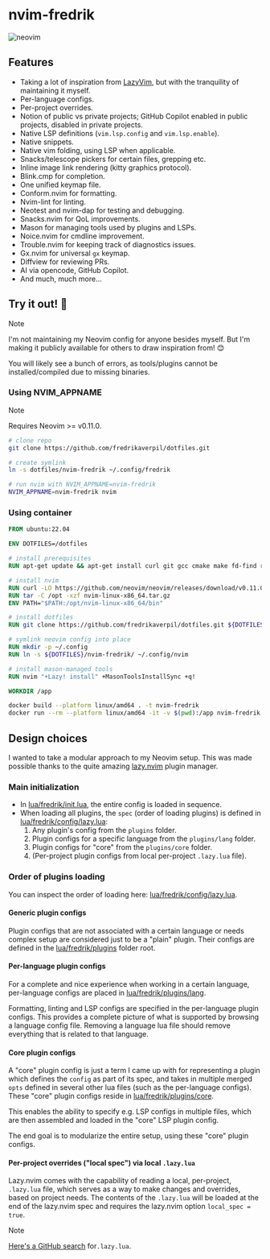 # nvim-fredrik

![neovim](https://github.com/user-attachments/assets/92cf0049-05fc-4ca8-8ec2-d1ff58e48ab9)

## Features

- Taking a lot of inspiration from
  [LazyVim](https://github.com/LazyVim/LazyVim), but with the tranquility of
  maintaining it myself.
- Per-language configs.
- Per-project overrides.
- Notion of public vs private projects; GitHub Copilot enabled in public
  projects, disabled in private projects.
- Native LSP definitions (`vim.lsp.config` and `vim.lsp.enable`).
- Native snippets.
- Native vim folding, using LSP when applicable.
- Snacks/telescope pickers for certain files, grepping etc.
- Inline image link rendering (kitty graphics protocol).
- Blink.cmp for completion.
- One unified keymap file.
- Conform.nvim for formatting.
- Nvim-lint for linting.
- Neotest and nvim-dap for testing and debugging.
- Snacks.nvim for QoL improvements.
- Mason for managing tools used by plugins and LSPs.
- Noice.nvim for cmdline improvement.
- Trouble.nvim for keeping track of diagnostics issues.
- Gx.nvim for universal `gx` keymap.
- Diffview for reviewing PRs.
- AI via opencode, GitHub Copilot.
- And much, much more...

## Try it out! 🚀

> [!NOTE]
>
> I'm not maintaining my Neovim config for anyone besides myself. But I'm making
> it publicly available for others to draw inspiration from! 😊
>
> You will likely see a bunch of errors, as tools/plugins cannot be
> installed/compiled due to missing binaries.

### Using NVIM_APPNAME

> [!NOTE]
>
> Requires Neovim >= v0.11.0.

```sh
# clone repo
git clone https://github.com/fredrikaverpil/dotfiles.git

# create symlink
ln -s dotfiles/nvim-fredrik ~/.config/fredrik

# run nvim with NVIM_APPNAME=nvim-fredrik
NVIM_APPNAME=nvim-fredrik nvim
```

### Using container

```Dockerfile
FROM ubuntu:22.04

ENV DOTFILES=/dotfiles

# install prerequisites
RUN apt-get update && apt-get install curl git gcc cmake make fd-find ripgrep -y

# install nvim
RUN curl -LO https://github.com/neovim/neovim/releases/download/v0.11.0/nvim-linux-x86_64.tar.gz
RUN tar -C /opt -xzf nvim-linux-x86_64.tar.gz
ENV PATH="$PATH:/opt/nvim-linux-x86_64/bin"

# install dotfiles
RUN git clone https://github.com/fredrikaverpil/dotfiles.git ${DOTFILES}

# symlink neovim config into place
RUN mkdir -p ~/.config
RUN ln -s ${DOTFILES}/nvim-fredrik/ ~/.config/nvim

# install mason-managed tools
RUN nvim "+Lazy! install" +MasonToolsInstallSync +q!

WORKDIR /app
```

```sh
docker build --platform linux/amd64 . -t nvim-fredrik
docker run --rm --platform linux/amd64 -it -v $(pwd):/app nvim-fredrik
```

## Design choices

I wanted to take a modular approach to my Neovim setup. This was made possible
thanks to the quite amazing [lazy.nvim](https://github.com/folke/lazy.nvim)
plugin manager.

### Main initialization

- In [lua/fredrik/init.lua](lua/fredrik/init.lua), the entire config is loaded
  in sequence.
- When loading all plugins, the `spec` (order of loading plugins) is defined in
  [lua/fredrik/config/lazy.lua](lua/fredrik/config/lazy.lua):
  1. Any plugin's config from the `plugins` folder.
  2. Plugin configs for a specific language from the `plugins/lang` folder.
  3. Plugin configs for "core" from the `plugins/core` folder.
  4. (Per-project plugin configs from local per-project `.lazy.lua` file).

### Order of plugins loading

You can inspect the order of loading here:
[lua/fredrik/config/lazy.lua](lua/fredrik/config/lazy.lua).

#### Generic plugin configs

Plugin configs that are not associated with a certain language or needs complex
setup are considered just to be a "plain" plugin. Their configs are defined in
the [lua/fredrik/plugins](lua/fredrik/plugins) folder root.

#### Per-language plugin configs

For a complete and nice experience when working in a certain language,
per-language configs are placed in
[lua/fredrik/plugins/lang](lua/fredrik/plugins/lang).

Formatting, linting and LSP configs are specified in the per-language plugin
configs. This provides a complete picture of what is supported by browsing a
language config file. Removing a language lua file should remove everything that
is related to that language.

#### Core plugin configs

A "core" plugin config is just a term I came up with for representing a plugin
which defines the `config` as part of its spec, and takes in multiple merged
`opts` defined in several other lua files (such as the per-language configs).
These "core" plugin configs reside in
[lua/fredrik/plugins/core](lua/fredrik/plugins/core).

This enables the ability to specify e.g. LSP configs in multiple files, which
are then assembled and loaded in the "core" LSP plugin config.

The end goal is to modularize the entire setup, using these "core" plugin
configs.

#### Per-project overrides ("local spec") via local `.lazy.lua`

Lazy.nvim comes with the capability of reading a local, per-project, `.lazy.lua`
file, which serves as a way to make changes and overrides, based on project
needs. The contents of the `.lazy.lua` will be loaded at the end of the
lazy.nvim spec and requires the lazy.nvim option `local_spec = true`.

> [!NOTE]
>
> [Here's a GitHub search](https://github.com/search?q=path%3A%22.lazy.lua%22+language%3ALua+&type=code)
> for`.lazy.lua`.
